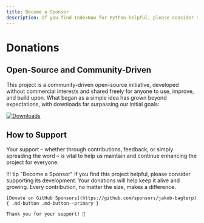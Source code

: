```yaml
---
title: Become a Sponsor
description: If you find IndexNow for Python helpful, please consider supporting its development. Your donations will help keep it alive and growing.
---
```


# Donations
## Open-Source and Community-Driven
This project is a community-driven open-source initiative, developed without commercial interests and shared freely for anyone to use, improve, and build upon. What began as a simple idea has grown beyond expectations, with downloads far surpassing our initial goals:

[![Downloads](https://static.pepy.tech/badge/index-now-for-python)](https://pepy.tech/project/index-now-for-python)

## How to Support
Your support – whether through contributions, feedback, or simply spreading the word – is vital to help us maintain and continue enhancing the project for everyone.

!!! tip "Become a Sponsor"
    If you find this project helpful, please consider supporting its development. Your donations will help keep it alive and growing. Every contribution, no matter the size, makes a difference.

    [Donate on GitHub Sponsors](https://github.com/sponsors/jakob-bagterp){ .md-button .md-button--primary }

    Thank you for your support! 🙌
